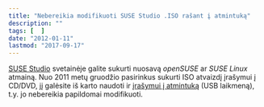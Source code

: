 ```yaml
---
title: "Nebereikia modifikuoti SUSE Studio .ISO rašant į atmintuką"
description: ""
tags: [  ]
date: "2012-01-11"
lastmod: "2017-09-17"
---
```

[SUSE Studio](http://www.susestudio.com) svetainėje galite sukurti nuosavą _openSUSE_ ar _SUSE Linux_ atmainą. Nuo 2011 metų gruodžio pasirinkus sukurti ISO atvaizdį įrašymui į CD/DVD, jį galėsite iš karto naudoti ir [įrašymui į atmintuką](index.php?option=com_content&view=article&id=77:liveusb-gamyba-linux-sistemoje&catid=10:diegimas&Itemid=2) (USB laikmeną), t.y. jo nebereikia papildomai modifikuoti.
